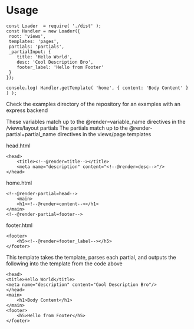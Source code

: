 # Usage

    const Loader  = require( './dist' );
    const Handler = new Loader({
     root: 'views',
     templates: 'pages',
     partials: 'partials',
     _partialInput: {
        title: 'Hello World',
        desc: 'Cool Description Bro',
        footer_label: 'Hello from Footer' 
     }
    });

    console.log( Handler.getTemplate( 'home', { content: 'Body Content' } ) );
    
Check the examples directory of the repository for an examples with an express backend

These variables match up to the @render=variable_name directives in the /views/layout partials
The partials match up to the @render-partial=partial_name directives in the views/page templates

head.html

    <head>
        <title><!--@render=title--></title>
        <meta name="description" content="<!--@render=desc-->"/>
    </head>

home.html

    <!--@render-partial=head-->
        <main>
        <h1><!--@render=content--></h1>
    </main>
    <!--@render-partial=footer-->

footer.html

    <footer>
        <h5><!--@render=footer_label--></h5>
    </footer>

This template takes the template, parses each partial, and outputs the following into the template from the code above

    <head>
    <title>Hello World</title>
    <meta name="description" content="Cool Description Bro"/>
    </head>
    <main>
        <h1>Body Content</h1>
    </main>
    <footer>
        <h5>Hello from Footer</h5>
    </footer>